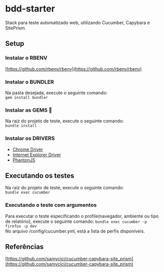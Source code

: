 # bdd-starter
Stack para teste automatizado web, utilizando Cucumber, Capybara e SitePrism.

## Setup
### Instalar o RBENV
[https://github.com/rbenv/rbenv](https://github.com/rbenv/rbenv)

### Instalar o BUNDLER
Na pasta desejada, execute o seguinte comando:  
```gem install bundler```
   
### Instalar as GEMS 💎
Na raiz do projeto de teste, execute o seguinte comando:  
```bundle install```

### Instalar os DRIVERS
* [Chrome Driver](https://github.com/SeleniumHQ/selenium/wiki/ChromeDriver)
* [Internet Explorer Driver](http://www.seleniumhq.org/download/)
* [PhantonJS](http://phantomjs.org/)

## Executando os testes
Na raiz do projeto de teste, execute o seguinte comando:  
```bundle exec cucumber```

### Executando o teste com argumentos
Para executar o teste especificando o profile(navegador, ambiente ou tipo de relatório), execute o seguinte comando:
```bundle exec cucumber -p firefox -p dev```  
No arquivo /config/cucumber.yml, está a lista de perfis disponíveis.

## Referências
[https://github.com/samycici/cucumber-capybara-site_prism](https://github.com/samycici/cucumber-capybara-site_prism)
